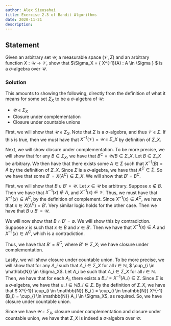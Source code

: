 ```yaml
---
author: Alex Sieusahai
title: Exercise 2.3 of Bandit Algorithms
date: 2020-11-21
description:
---
```


## Statement
Given an arbitrary set $\mathscr{U}$, a measurable space $(\mathscr{V}, \Sigma)$ and an arbitrary function $X : \mathscr{U} \to \mathscr{V}$, 
show that $\Sigma_X = \{ X^{-1}(A) : A \in \Sigma \} $ is a $\sigma$-algebra over $\mathscr{U}$.

### Solution

This amounts to showing the following, directly from the definition of what it means for some set $\Sigma_X$ to be a $\sigma$-algebra of $\mathscr{U}$:

* $\mathscr{U} \in \Sigma_X$
* Closure under complementation
* Closure under countable unions

First, we will show that $\mathscr{U} \in \Sigma_X$.
Note that $\Sigma$ is a $\sigma$-algebra, and thus $\mathscr{V} \in \Sigma$.
If this is true, then we must have that $X^{-1}(\mathscr{V}) = \mathscr{U} \in \Sigma\_X$ by definition of $\Sigma\_X$.

Next, we will show closure under complementation.
To be more precise, we will show that for any $B \in \Sigma_X$, we have that $B^C = \mathscr{U} / B \in \Sigma\_X$.
Let $B \in \Sigma\_X$ be arbitrary. 
We then have that there exists some $A \in \Sigma$ such that $X^{-1}(B) = A$ by the definition of $\Sigma\_X$.
Since $\Sigma$ is a $\sigma$-algebra, we have that $A^C \in \Sigma$.
So we have that some $B' = X(A^C) \in \Sigma\_X$.
We will show that $B' = B^C$.

First, we will show that $B \cup B' = \mathscr{U}$. 
Let $x \in \mathscr{U}$ be arbitrary.
Suppose $x \not \in B$. 
Then we have that $X^{-1}(x) \not \in A$, and $X^{-1}(x) \in \mathscr{V}$.
Thus, we must have that $X^{-1}(x) \in A^C$, by the definition of complement.
Since $X^{-1}(x) \in A^C$, we have that $x \in X(A^C) = B'$. 
Very similar logic holds for the other case.
Then we have that $B \cup B' = \mathscr{U}$.

We will now show that $B \cap B' = \emptyset$.
We will show this by contradiction.
Suppose $x$ is such that $x \in B$ and $x \in B'$.
Then we have that $X^{-1}(x) \in A$ and $X^{-1}(x) \in A^C$, which is a contradiction.

Thus, we have that $B' = B^C$, where $B' \in \Sigma\_X$; we have closure under complementation.

Lastly, we will show closure under countable union.
To be more precise, we will show that for any $A\_i$ such that $A\_i \in \Sigma\_X$ for all $i \in \mathbb{N}$, $ \cup\_{i \in \mathbb{N}} \in \Sigma\_X$.
Let $A\_i$ be such that $A\_i \in \Sigma\_X$ for all $i \in \mathbb{N}$.
Then, we have that for each $A_i$, there exists a $B\_i = X^{-1}(A\_i) \in \Sigma$.
Since $\Sigma$ is a $\sigma$-algebra, we have that $\cup\_{i \in \mathbb{N}} B\_i \in \Sigma$.
By the definition of $\Sigma\_X$, we have that $ X^{-1}( \cup\_{i \in \mathbb{N}} B\_i ) = \cup\_{i \in \mathbb{N}} X^{-1} (B\_i) = \cup\_{i \in \mathbb{N}} A\_i \in \Sigma\_X$, as required.
So, we have closure under countable union.

Since we have $\mathscr{U} \in \Sigma_X$, closure under complementation and closure under countable union, we have that $\Sigma\_X$ is indeed a $\sigma$-algebra over $\mathscr{U}$.
